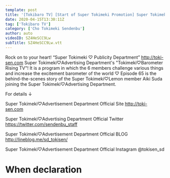 ```yaml
---
template: post
title: '[Tokibaro TV] [Start of Super Tokimeki Promotion] Super Tokimeki ♡ Advertising Department Behind the Start of Activities ep65'
date: 2020-04-15T13:30:11Z
tag: ['Tokibaro TV']
category: ['Cho Tokimeki Sendenbu']
author: auto 
videoID: SZ4HeSCC9Lw
subTitle: SZ4HeSCC9Lw.vtt
---
```

Rock on to your heart! “Super Tokimeki ♡ Publicity Department” http://toki-sen.com
Super Tokimeki♡Advertising Department's "Tokimeki♡Barometer Rising TV"!
It is a program in which the 6 members challenge various things and increase the excitement barometer of the world ♡
Episode 65 is the behind-the-scenes story of the Super Tokimeki♡Lemon member Aiki Suda joining the Super Tokimeki♡Advertising Department.

For details ↓

Super Tokimeki♡Advertisement Department Official Site
http://toki-sen.com

Super Tokimeki♡Advertising Department Official Twitter
https://twitter.com/sendenbu_staff

Super Tokimeki♡Advertisement Department Official BLOG
http://lineblog.me/sd_tokisen/

Super Tokimeki♡Advertisement Department Official
Instagram @tokisen_sd

# When declaration